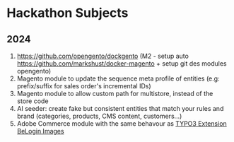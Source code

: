 # Hackathon Subjects

## 2024

1. https://github.com/opengento/dockgento (M2 - setup auto https://github.com/markshust/docker-magento + setup git des modules opengento)
2. Magento module to update the sequence meta profile of entities (e.g: prefix/suffix for sales order's incremental IDs)
3. Magento module to allow custom path for multistore, instead of the store code
4. AI seeder: create fake but consistent entities that match your rules and brand (categories, products, CMS content, customers…)
5. Adobe Commerce module with the same behavour as [TYPO3 Extension BeLogin Images](https://github.com/SvenJuergens/belogin_images)
